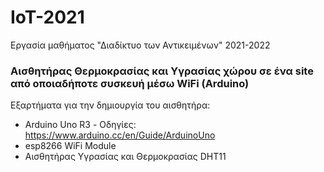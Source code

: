 # IoT-2021

Εργασία μαθήματος "Διαδίκτυο των Αντικειμένων" 2021-2022

### Αισθητήρας Θερμοκρασίας και Υγρασίας χώρου σε ένα site από οποιαδήποτε συσκευή μέσω WiFi (Arduino)

Εξαρτήματα για την δημιουργία του αισθητήρα:
- Arduino Uno R3 - Οδηγίες: https://www.arduino.cc/en/Guide/ArduinoUno
- esp8266 WiFi Module
- Αισθητήρας Υγρασίας και Θερμοκρασίας DHT11
